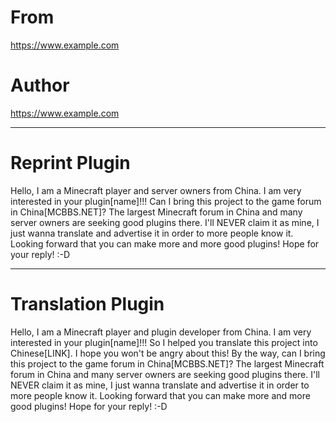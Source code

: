 # From

https://www.example.com

# Author

https://www.example.com


---


# Reprint Plugin

Hello, I am a Minecraft player and server owners from China. I am very interested in your plugin[name]!!! Can I bring this project to the game forum in China[MCBBS.NET]? The largest Minecraft forum in China and many server owners are seeking good plugins there. I'll NEVER claim it as mine, I just wanna translate and advertise it in order to more people know it. Looking forward that you can make more and more good plugins! Hope for your reply! :-D 


---


# Translation Plugin

Hello, I am a Minecraft player and plugin developer from China. I am very interested in your plugin[name]!!! So I helped you translate this project into Chinese[LINK]. I hope you won't be angry about this! By the way, can I bring this project to the game forum in China[MCBBS.NET]? The largest Minecraft forum in China and many server owners are seeking good plugins there. I'll NEVER claim it as mine, I just wanna translate and advertise it in order to more people know it. Looking forward that you can make more and more good plugins! Hope for your reply! :-D 
